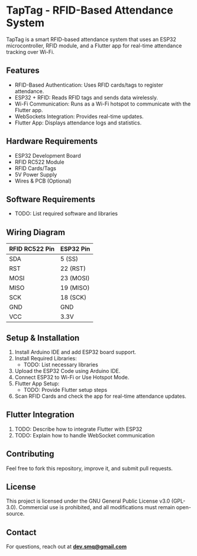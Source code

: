 # TapTag - RFID-Based Attendance System

TapTag is a smart RFID-based attendance system that uses an ESP32 microcontroller, RFID module, and a Flutter app for real-time attendance tracking over Wi-Fi.

## Features
- RFID-Based Authentication: Uses RFID cards/tags to register attendance.
- ESP32 + RFID: Reads RFID tags and sends data wirelessly.
- Wi-Fi Communication: Runs as a Wi-Fi hotspot to communicate with the Flutter app.
- WebSockets Integration: Provides real-time updates.
- Flutter App: Displays attendance logs and statistics.

## Hardware Requirements
- ESP32 Development Board
- RFID RC522 Module
- RFID Cards/Tags
- 5V Power Supply
- Wires & PCB (Optional)

## Software Requirements
- TODO: List required software and libraries

## Wiring Diagram
| RFID RC522 Pin | ESP32 Pin |
| -------------- | --------- |
| SDA            | 5 (SS)    |
| RST            | 22 (RST)  |
| MOSI           | 23 (MOSI) |
| MISO           | 19 (MISO) |
| SCK            | 18 (SCK)  |
| GND            | GND       |
| VCC            | 3.3V      |

## Setup & Installation
1. Install Arduino IDE and add ESP32 board support.
2. Install Required Libraries:
   - TODO: List necessary libraries
3. Upload the ESP32 Code using Arduino IDE.
4. Connect ESP32 to Wi-Fi or Use Hotspot Mode.
5. Flutter App Setup:
   - TODO: Provide Flutter setup steps
6. Scan RFID Cards and check the app for real-time attendance updates.

## Flutter Integration
1. TODO: Describe how to integrate Flutter with ESP32
2. TODO: Explain how to handle WebSocket communication

## Contributing
Feel free to fork this repository, improve it, and submit pull requests.

## License
This project is licensed under the GNU General Public License v3.0 (GPL-3.0). Commercial use is prohibited, and all modifications must remain open-source.

## Contact
For questions, reach out at **dev.smq@gmail.com**

